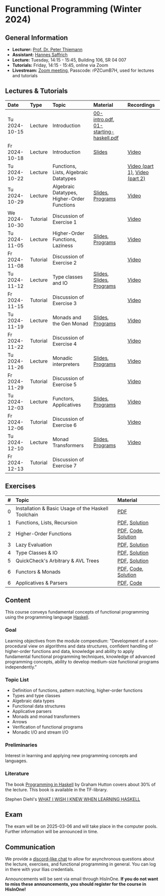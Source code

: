 # Functional Programming (Winter 2024)

## General Information

- **Lecturer:**   [Prof. Dr. Peter Thiemann](/team/thiemann.md)
- **Assistant:**  [Hannes Saffrich](/team/saffrich.md)
- **Lecture:**    Tuesday, 14:15 - 15:45, Building 106, SR 04 007
- **Tutorials:**  Friday, 14:15 - 15:45, online via Zoom
- **Livestream:** [Zoom meeting](https://uni-freiburg.zoom-x.de/j/63630251635?pwd=mnwRBuRiIWSmWQbRtxWct59eTbyNPa.1),
                  Passcode: rPZCumB7H, used for lectures and tutorials

## Lectures & Tutorials

| Date | Type | Topic | Material | Recordings |
|:-----|:-----|:------|:---------|:-----------|
| Tu 2024-10-15 | Lecture  | Introduction | [00-intro.pdf][slides-00], [01-starting-haskell.pdf][slides-01] | |
| Fr 2024-10-18 | Lecture  | Introduction | [Slides][slides-02] | [Video][rec-02] |
| Tu 2024-10-22 | Lecture  | Functions, Lists, Algebraic Datatypes | | [Video (part 1)][rec-03-01], [Video (part 2)][rec-03-02] |
| Tu 2024-10-29 | Lecture  | Algebraic Datatypes, Higher-Order Functions |  [Slides][slides-04], [Programs][material-04] |  [Video][rec-04] |
| We 2024-10-30 | Tutorial | Discussion of Exercise 1 | | [Video][rec-tut-01] |
| Tu 2024-11-05 | Lecture  | Higher-Order Functions, Laziness |  [Slides][slides-05], [Programs][material-05] |  [Video][rec-05] |
| Fr 2024-11-08 | Tutorial | Discussion of Exercise 2 | | [Video][rec-tut-02] |
| Tu 2024-11-12 | Lecture  | Type classes and IO |  [Slides][slides-06], [Slides][slides-07], [Programs][material-06] |  [Video][rec-06] |
| Fr 2024-11-15 | Tutorial | Discussion of Exercise 3 | | [Video][rec-tut-03] |
| Tu 2024-11-19 | Lecture  | Monads and the Gen Monad | [Slides][slides-08], [Programs][material-07] | [Video][rec-07] |
| Fr 2024-11-22 | Tutorial | Discussion of Exercise 4 | | [Video][rec-tut-04] |
| Tu 2024-11-26 | Lecture  | Monadic interpreters  |  [Slides][slides-09], [Programs][material-08] | [Video][rec-08] |
| Fr 2024-11-29 | Tutorial | Discussion of Exercise 5 | | [Video][rec-tut-05] |
| Tu 2024-12-03 | Lecture  | Functors, Applicatives |  [Slides][slides-10], [Programs][material-09] | [Video][rec-09] |
| Fr 2024-12-06 | Tutorial | Discussion of Exercise 6 | | [Video][rec-tut-06] |
| Tu 2024-12-10 | Lecture  | Monad Transformers |  [Slides][slides-11], [Programs][material-10] | [Video][rec-10] |
| Fr 2024-12-13 | Tutorial | Discussion of Exercise 7 | |  |


[slides-00]: https://github.com/proglang/FunctionalProgramming/blob/master/slides/00-intro.pdf
[slides-01]: https://github.com/proglang/FunctionalProgramming/blob/master/slides/01-starting-haskell.pdf
[slides-02]: https://archive.informatik.uni-freiburg.de/courses/proglang/2024-WS-FP/2024-10-18-lecture-1.pdf
[slides-04]: https://github.com/proglang/FunctionalProgramming/blob/master/slides/06-higher-order.pdf
[slides-05]: https://github.com/proglang/FunctionalProgramming/blob/master/slides/07-laziness.pdf
[slides-06]:  https://github.com/proglang/FunctionalProgramming/blob/master/slides/08-type-classes.pdf
[slides-07]:  https://github.com/proglang/FunctionalProgramming/blob/master/slides/09-io.pdf
[slides-08]:  https://github.com/proglang/FunctionalProgramming/blob/master/slides/10-test-data-generators.pdf
[slides-09]:  https://github.com/proglang/FunctionalProgramming/blob/master/slides/11-monadic-interpreter.pdf
[slides-10]:  https://github.com/proglang/FunctionalProgramming/blob/master/slides/12-functors-applicatives.pdf
[slides-11]:  https://github.com/proglang/FunctionalProgramming/blob/master/slides/13-monad-transformers.pdf
[material-04]: https://github.com/proglang/FunctionalProgramming/blob/master/code2024/src/V20241029.hs
[material-05]: https://github.com/proglang/FunctionalProgramming/blob/master/code2024/src/V20241105.hs
[material-06]: https://github.com/proglang/FunctionalProgramming/blob/master/code2024/src/V20241112.hs
[material-07]: https://github.com/proglang/FunctionalProgramming/blob/master/code2024/src/V20241119.hs
[material-08]: https://github.com/proglang/FunctionalProgramming/blob/master/code2024/src/V20241126.hs
[material-09]: https://github.com/proglang/FunctionalProgramming/blob/master/code2024/src/V20241203.hs
[material-10]: https://github.com/proglang/FunctionalProgramming/blob/master/code2024/src/V20241210.hs
[rec-02]:    https://archive.informatik.uni-freiburg.de/courses/proglang/2024-WS-FP/2024-10-18-lecture-1.mp4
[rec-03-01]: https://archive.informatik.uni-freiburg.de/courses/proglang/2024-WS-FP/2024-10-22-lecture-1.mp4
[rec-03-02]: https://archive.informatik.uni-freiburg.de/courses/proglang/2024-WS-FP/2024-10-22-lecture-2.mp4
[rec-04]: https://archive.informatik.uni-freiburg.de/courses/proglang/2024-WS-FP/2024-10-29-lecture-1.mp4
[rec-tut-01]: https://archive.informatik.uni-freiburg.de/courses/proglang/2024-WS-FP/2024-10-30-tutorial-1.mp4
[rec-05]: https://archive.informatik.uni-freiburg.de/courses/proglang/2024-WS-FP/2024-11-05-lecture-1.mp4
[rec-06]: https://archive.informatik.uni-freiburg.de/courses/proglang/2024-WS-FP/2024-11-12-lecture-1.mp4
[rec-07]: https://archive.informatik.uni-freiburg.de/courses/proglang/2024-WS-FP/2024-11-19-lecture-1.mp4
[rec-08]: https://archive.informatik.uni-freiburg.de/courses/proglang/2024-WS-FP/2024-11-26-lecture-1.mp4
[rec-09]: https://archive.informatik.uni-freiburg.de/courses/proglang/2024-WS-FP/2024-12-03-lecture-1.mp4
[rec-10]: https://archive.informatik.uni-freiburg.de/courses/proglang/2024-WS-FP/2024-12-10-lecture-1.mp4
[rec-tut-02]: https://archive.informatik.uni-freiburg.de/courses/proglang/2024-WS-FP/2024-11-08-tutorial-1.mp4
[rec-tut-03]: https://archive.informatik.uni-freiburg.de/courses/proglang/2024-WS-FP/2024-11-15-tutorial-1.mp4
[rec-tut-04]: https://archive.informatik.uni-freiburg.de/courses/proglang/2024-WS-FP/2024-11-22-tutorial-1.mp4
[rec-tut-05]: https://archive.informatik.uni-freiburg.de/courses/proglang/2024-WS-FP/2024-11-29-tutorial-1.mp4
[rec-tut-06]: https://archive.informatik.uni-freiburg.de/courses/proglang/2024-WS-FP/2024-12-06-tutorial-1.mp4

## Exercises

| # | Topic | Material |
|:-----|:------|:----|
| 0 | Installation & Basic Usage of the Haskell Toolchain | [PDF][ex00] |
| 1 | Functions, Lists, Recursion | [PDF][ex01], [Solution][ex01-sol] |
| 2 | Higher-Order Functions | [PDF][ex02], [Code][ex02-code], [Solution][ex02-sol] |
| 3 | Lazy Evaluation | [PDF][ex03], [Solution][ex03-sol] |
| 4 | Type Classes & IO | [PDF][ex04], [Solution][ex04-sol] |
| 5 | QuickCheck's Arbitrary & AVL Trees | [PDF][ex05], [Solution][ex05-sol] |
| 6 | Functors & Monads | [PDF][ex06], [Code][ex06-code], [Solution][ex06-sol] |
| 6 | Applicatives & Parsers | [PDF][ex07], [Code][ex07-code] |

[ex00]:      https://archive.informatik.uni-freiburg.de/courses/proglang/2024-WS-FP/ex00.pdf
[ex01]:      https://archive.informatik.uni-freiburg.de/courses/proglang/2024-WS-FP/ex01.pdf
[ex01-sol]:  https://archive.informatik.uni-freiburg.de/courses/proglang/2024-WS-FP/Ex01Solution.hs
[ex02]:      https://archive.informatik.uni-freiburg.de/courses/proglang/2024-WS-FP/ex02.pdf
[ex02-code]: https://archive.informatik.uni-freiburg.de/courses/proglang/2024-WS-FP/ex02-tictactoe-template.zip
[ex02-sol]:  https://archive.informatik.uni-freiburg.de/courses/proglang/2024-WS-FP/Ex02Solution.hs
[ex03]:      https://archive.informatik.uni-freiburg.de/courses/proglang/2024-WS-FP/ex03.pdf
[ex03-sol]:  https://archive.informatik.uni-freiburg.de/courses/proglang/2024-WS-FP/Ex03Solution.hs
[ex04]:      https://archive.informatik.uni-freiburg.de/courses/proglang/2024-WS-FP/ex04.pdf
[ex04-sol]:  https://archive.informatik.uni-freiburg.de/courses/proglang/2024-WS-FP/Ex04Solution.hs
[ex05]:      https://archive.informatik.uni-freiburg.de/courses/proglang/2024-WS-FP/ex05.pdf
[ex05-sol]:  https://archive.informatik.uni-freiburg.de/courses/proglang/2024-WS-FP/Ex05Solution.hs
[ex06]:      https://archive.informatik.uni-freiburg.de/courses/proglang/2024-WS-FP/ex06.pdf
[ex06-code]: https://archive.informatik.uni-freiburg.de/courses/proglang/2024-WS-FP/WhileInterp.hs
[ex06-sol]:  https://archive.informatik.uni-freiburg.de/courses/proglang/2024-WS-FP/Ex06Solution.hs
[ex07]:      https://archive.informatik.uni-freiburg.de/courses/proglang/2024-WS-FP/ex07.pdf
[ex07-code]: https://archive.informatik.uni-freiburg.de/courses/proglang/2024-WS-FP/Parser.hs

## Content

This course conveys fundamental concepts of functional programming using the
programming language [Haskell](http://www.haskell.org/haskellwiki/Haskell).

### Goal

Learning objectives from the module compendium: "Development of a
non-procedural view on algorithms and data structures, confident handling of
higher-order functions and data, knowledge and ability to apply fundamental
functional programming techniques, knowledge of advanced programming concepts,
ability to develop medium-size functional programs independently."

### Topic List

- Definition of functions, pattern matching, higher-order functions
- Types and type classes
- Algebraic data types
- Functional data structures
- Applicative parsers
- Monads and monad transformers
- Arrows
- Verification of functional programs
- Monadic I/O and stream I/O

### Preliminaries

Interest in learning and applying new
programming concepts and languages.

### Literature

The book [Programming in Haskell](http://www.cs.nott.ac.uk/~gmh/book.html) by Graham Hutton covers about 30%
of the lecture. This book is available in the TF-library.

Stephen Diehl's [WHAT I WISH I KNEW WHEN LEARNING HASKELL](https://web.archive.org/web/20220513191346/http://dev.stephendiehl.com/hask/)

## Exam

The exam will be on 2025-03-06 and will take place in the
computer pools. Further information will be announced in time.

## Communication

We provide a [discord-like chat](https://chat.laurel.informatik.uni-freiburg.de/invite/vEuyqw)
to allow for asynchronous questions about the lecture, exercises, and
functional programming in general. You can log in there with your Ilias
credentials.

Announcements will be sent via email through HisInOne.
**If you do not want to miss these announcements, you should register for the course in HisInOne!**

